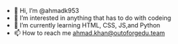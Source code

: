 - 👋 Hi, I’m @ahmadk953
- 👀 I’m interested in anything that has to do with codeing
- 🌱 I’m currently learning HTML, CSS, JS,and Python
- 📫 How to reach me ahmad.khan@outoforgedu.team

<!---
ahmadk953/ahmadk953 is a ✨ special ✨ repository because its `README.md` (this file) appears on your GitHub profile.
You can click the Preview link to take a look at your changes.
--->
